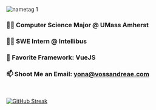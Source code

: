 ![nametag 1](https://user-images.githubusercontent.com/76519301/234890624-813a9908-f010-4dce-88aa-c89e23be44ef.png)

### 👨‍🎓 Computer Science Major @ UMass Amherst
### 🧑‍💻 SWE Intern @ Intellibus
### 💚 Favorite Framework: VueJS
### 📫 Shoot Me an Email: yona@vossandreae.com

<br>

[![GitHub Streak](http://github-readme-streak-stats.herokuapp.com?user=yonava&theme=dark)](https://git.io/streak-stats)

